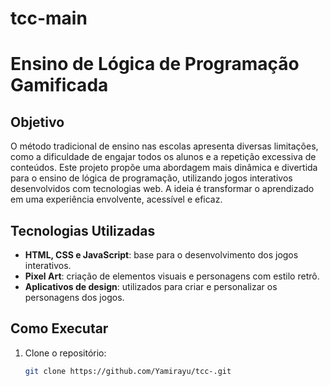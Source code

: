 # tcc-main

# Ensino de Lógica de Programação Gamificada

## Objetivo
O método tradicional de ensino nas escolas apresenta diversas limitações, como a dificuldade de engajar todos os alunos e a repetição excessiva de conteúdos. Este projeto propõe uma abordagem mais dinâmica e divertida para o ensino de lógica de programação, utilizando jogos interativos desenvolvidos com tecnologias web. A ideia é transformar o aprendizado em uma experiência envolvente, acessível e eficaz.

## Tecnologias Utilizadas
- **HTML, CSS e JavaScript**: base para o desenvolvimento dos jogos interativos.
- **Pixel Art**: criação de elementos visuais e personagens com estilo retrô.
- **Aplicativos de design**: utilizados para criar e personalizar os personagens dos jogos.

## Como Executar
1. Clone o repositório:
   ```bash
   git clone https://github.com/Yamirayu/tcc-.git

